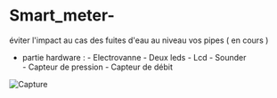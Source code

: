 # Smart_meter-
éviter l'impact au cas des fuites d'eau au niveau vos  pipes ( en cours )

- partie hardware : 
       - Electrovanne 
       - Deux leds 
       - Lcd 
       - Sounder  
       - Capteur de pression 
       - Capteur de débit 
       

![Capture](https://user-images.githubusercontent.com/80831555/116596258-b1f49100-a913-11eb-90cc-faeaf0608ad7.JPG)
